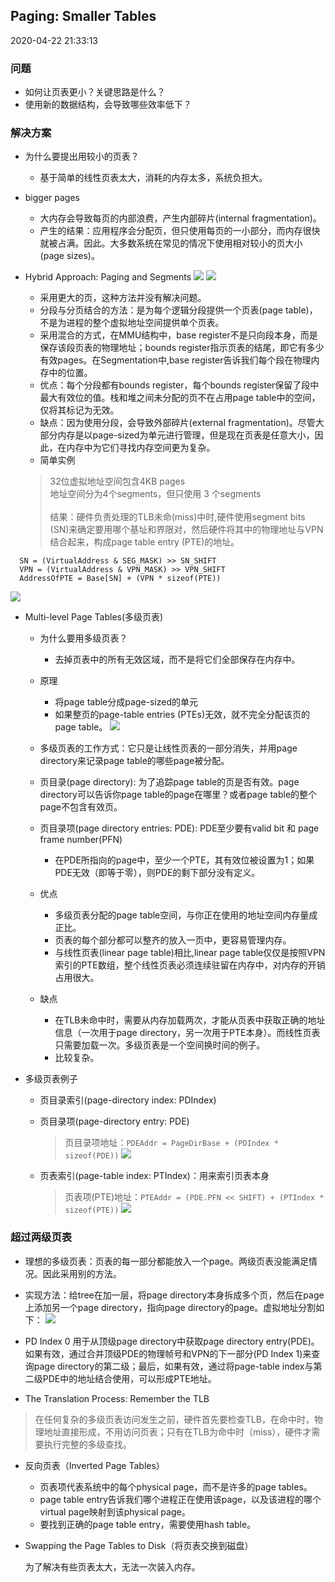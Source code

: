 <!--
 * @Author: yJohnJeep
 * @Date: 2020-05-13 10:25:24
 * @LastEditTime: 2020-06-01 13:49:18
 * @LastEditors: Please set LastEditors
 * @Description: 让页表更小
--> 

## Paging: Smaller Tables
2020-04-22 21:33:13 

### 问题
  - 如何让页表更小？关键思路是什么？
  - 使用新的数据结构，会导致哪些效率低下？



### 解决方案
- 为什么要提出用较小的页表？
  - 基于简单的线性页表太大，消耗的内存太多，系统负担大。


- bigger pages
  - 大内存会导致每页的内部浪费，产生内部碎片(internal fragmentation)。
  - 产生的结果：应用程序会分配页，但只使用每页的一小部分，而内存很快就被占满。因此。大多数系统在常见的情况下使用相对较小的页大小(page sizes)。 
   
   
- Hybrid Approach: Paging and Segments
![](../figures/20-SegmentAndPage.png)
![](../figures/20-APageTable.png)

  - 采用更大的页，这种方法并没有解决问题。
  - 分段与分页结合的方法：是为每个逻辑分段提供一个页表(page table)，不是为进程的整个虚拟地址空间提供单个页表。
  - 采用混合的方式，在MMU结构中，base register不是只向段本身，而是保存该段页表的物理地址；bounds register指示页表的结尾，即它有多少有效pages。在Segmentation中,base register告诉我们每个段在物理内存中的位置。
  - 优点：每个分段都有bounds register，每个bounds register保留了段中最大有效位的值。栈和堆之间未分配的页不在占用page table中的空间，仅将其标记为无效。
  - 缺点：因为使用分段，会导致外部碎片(external fragmentation)。尽管大部分内存是以page-sized为单元进行管理，但是现在页表是任意大小，因此，在内存中为它们寻找内存空间更为复杂。
  - 简单实例
  > 32位虚拟地址空间包含4KB pages
  <br>地址空间分为4个segments，但只使用 3 个segments</br>
  <br>结果：硬件负责处理的TLB未命(miss)中时,硬件使用segment bits (SN)来确定要用哪个基址和界限对，然后硬件将其中的物理地址与VPN结合起来，构成page table entry (PTE)的地址。<br>
```
  SN = (VirtualAddress & SEG_MASK) >> SN_SHIFT
  VPN = (VirtualAddress & VPN_MASK) >> VPN_SHIFT
  AddressOfPTE = Base[SN] + (VPN * sizeof(PTE))  
```
![](../figures/20-virtualAddress.png)

 
- Multi-level Page Tables(多级页表)
  - 为什么要用多级页表？
    - 去掉页表中的所有无效区域，而不是将它们全部保存在内存中。
  - 原理
    - 将page table分成page-sized的单元
    - 如果整页的page-table entries (PTEs)无效，就不完全分配该页的page table。
    ![](../figures/20-Linear-And-Multi-Level-Page-Tables.png)
    
    
  - 多级页表的工作方式：它只是让线性页表的一部分消失，并用page directory来记录page table的哪些page被分配。
  - 页目录(page directory): 为了追踪page table的页是否有效。page directory可以告诉你page table的page在哪里？或者page table的整个page不包含有效页。
  - 页目录项(page directory entries: PDE): PDE至少要有valid bit 和 page frame number(PFN)
    - 在PDE所指向的page中，至少一个PTE，其有效位被设置为1；如果PDE无效（即等于零），则PDE的剩下部分没有定义。
   - 优点
     - 多级页表分配的page table空间，与你正在使用的地址空间内存量成正比。
     - 页表的每个部分都可以整齐的放入一页中，更容易管理内存。
     - 与线性页表(linear page table)相比,linear page table仅仅是按照VPN索引的PTE数组，整个线性页表必须连续驻留在内存中，对内存的开销占用很大。
   - 缺点
     - 在TLB未命中时，需要从内存加载两次，才能从页表中获取正确的地址信息（一次用于page directory，另一次用于PTE本身）。而线性页表只需要加载一次。多级页表是一个空间换时间的例子。
     - 比较复杂。
    
  
- 多级页表例子
  - 页目录索引(page-directory index: PDIndex)
  - 页目录项(page-directory entry: PDE)
    > 页目录项地址：`PDEAddr = PageDirBase + (PDIndex * sizeof(PDE))`
     ![](../figures/20-Page-Directory-Index.png)
  
  - 页表索引(page-table index: PTIndex)：用来索引页表本身
    > 页表项(PTE)地址：`PTEAddr = (PDE.PFN << SHIFT) + (PTIndex * sizeof(PTE))`
    ![](../figures/20-page-table-index.png)

### 超过两级页表

- 理想的多级页表：页表的每一部分都能放入一个page。两级页表没能满足情况。因此采用别的方法。


- 实现方法：给tree在加一层，将page directory本身拆成多个页，然后在page上添加另一个page directory，指向page directory的page。虚拟地址分割如下：
![](../figures/08-split-virtual-address.png)

- PD Index 0 用于从顶级page directory中获取page directory entry(PDE)。如果有效，通过合并顶级PDE的物理帧号和VPN的下一部分(PD Index 1)来查询page directory的第二级；最后，如果有效，通过将page-table index与第二级PDE中的地址结合使用，可以形成PTE地址。


- The Translation Process: Remember the TLB
> 在任何复杂的多级页表访问发生之前，硬件首先要检查TLB，在命中时，物理地址直接形成，不用访问页表；只有在TLB为命中时（miss），硬件才需要执行完整的多级查找。


- 反向页表（Inverted Page Tables）
  - 页表项代表系统中的每个physical page，而不是许多的page tables。
  - page table entry告诉我们哪个进程正在使用该page，以及该进程的哪个virtual page映射到该physical page。 
  - 要找到正确的page table entry，需要使用hash table。
  
  
- Swapping the Page Tables to Disk（将页表交换到磁盘）
  
  为了解决有些页表太大，无法一次装入内存。
